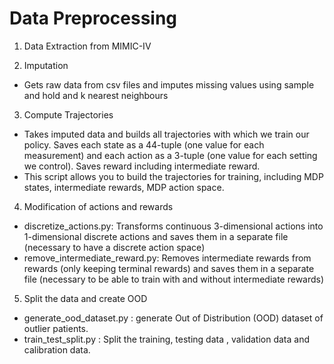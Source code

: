# Data Preprocessing 

1. Data Extraction from MIMIC-IV

2. Imputation
- Gets raw data from csv files and imputes missing values using sample and hold and k nearest neighbours

3. Compute Trajectories
- Takes imputed data and builds all trajectories with which we train our policy. Saves each state as a 44-tuple (one value for each measurement) and each action as a 3-tuple (one value for each setting we control). Saves reward including intermediate reward.
- This script allows you to build the trajectories for training, including MDP states, intermediate rewards, MDP action space.

4. Modification of actions and rewards  
- discretize_actions.py: Transforms continuous 3-dimensional actions into 1-dimensional discrete actions and saves them in a separate file (necessary to have a discrete action space)
- remove_intermediate_reward.py: Removes intermediate rewards from rewards (only keeping terminal rewards) and saves them in a separate file (necessary to be able to train with and without intermediate rewards)

5. Split the data and create OOD 
- generate_ood_dataset.py : generate Out of Distribution (OOD) dataset of outlier patients.
- train_test_split.py : Split the training, testing data , validation data and calibration data.
